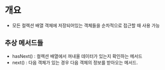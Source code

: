 # 개요 
- 모든 컬렉션 배열 객체에 저장되어있는 객체들을 순차적으로 접근할 때 사용 가능 


## 추상 메서드들 
- hasNext() : 컬렉션 배열에서 꺼내올 데이터가 있는지 확인하는 메서드
- next() : 다음 객체가 있는 경우 다음 객체의 정보를 받아오는 메서드. 
